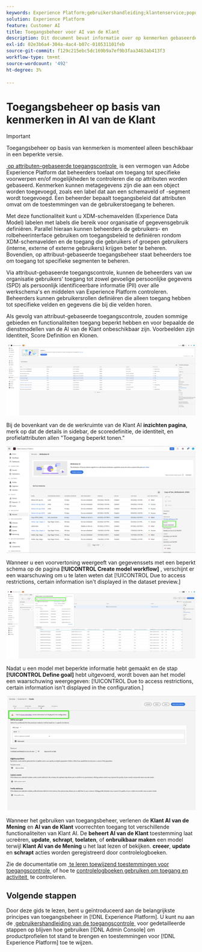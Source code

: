 ```yaml
---
keywords: Experience Platform;gebruikershandleiding;klantenservice;populaire onderwerpen;toegangsbeheer;model maken;
solution: Experience Platform
feature: Customer AI
title: Toegangsbeheer voor AI van de Klant
description: Dit document bevat informatie over op kenmerken gebaseerde toegangscontrole voor AI van de Klant.
exl-id: 02e3b6a4-304a-4ac4-b07c-010531101feb
source-git-commit: f129c215ebc5dc169b9a7ef9b3faa3463ab413f3
workflow-type: tm+mt
source-wordcount: '492'
ht-degree: 3%

---
```


# Toegangsbeheer op basis van kenmerken in AI van de Klant

>[!IMPORTANT]
>
>Toegangsbeheer op basis van kenmerken is momenteel alleen beschikbaar in een beperkte versie.

[&#x200B; op attributen-gebaseerde toegangscontrole &#x200B;](../../../access-control/abac/overview.md) is een vermogen van Adobe Experience Platform dat beheerders toelaat om toegang tot specifieke voorwerpen en/of mogelijkheden te controleren die op attributen worden gebaseerd. Kenmerken kunnen metagegevens zijn die aan een object worden toegevoegd, zoals een label dat aan een schemaveld of -segment wordt toegevoegd. Een beheerder bepaalt toegangsbeleid dat attributen omvat om de toestemmingen van de gebruikerstoegang te beheren.

Met deze functionaliteit kunt u XDM-schemavelden (Experience Data Model) labelen met labels die bereik voor organisatie of gegevensgebruik definiëren. Parallel hieraan kunnen beheerders de gebruikers- en rolbeheerinterface gebruiken om toegangsbeleid te definiëren rondom XDM-schemavelden en de toegang die gebruikers of groepen gebruikers (interne, externe of externe gebruikers) krijgen beter te beheren. Bovendien, op attribuut-gebaseerde toegangsbeheer staat beheerders toe om toegang tot specifieke segmenten te beheren.

Via attribuut-gebaseerde toegangscontrole, kunnen de beheerders van uw organisatie gebruikers&#39; toegang tot zowel gevoelige persoonlijke gegevens (SPD) als persoonlijk identificeerbare informatie (PII) over alle werkschema&#39;s en middelen van Experience Platform controleren. Beheerders kunnen gebruikersrollen definiëren die alleen toegang hebben tot specifieke velden en gegevens die bij die velden horen.

Als gevolg van attribuut-gebaseerde toegangscontrole, zouden sommige gebieden en functionaliteiten toegang beperkt hebben en voor bepaalde de dienstmodellen van de AI van de Klant onbeschikbaar zijn. Voorbeelden zijn Identiteit, Score Definition en Klonen.

![&#x200B; de werkruimte van de Klant AI met de beperkte gebieden van de benadrukte resultaten van het de dienstmodel.](../images/user-guide/unavailable-functionalities.png)

Bij de bovenkant van de de werkruimte van de Klant AI **inzichten pagina**, merk op dat de details in sidebar, de scoredefinitie, de identiteit, en profielattributen allen &quot;Toegang beperkt tonen.&quot;

![&#x200B; de werkruimte van de Klant AI met de beperkte gebieden van het benadrukte schema.](../images/user-guide/access-restricted.png)

Wanneer u een voorvertoning weergeeft van gegevenssets met een beperkt schema op de pagina **[!UICONTROL Create model workflow]** , verschijnt er een waarschuwing om u te laten weten dat [!UICONTROL Due to access restrictions, certain information isn't displayed in the dataset preview.]

![&#x200B; de werkruimte van de Klant AI met de beperkte gebieden van de voorproefdatasets met beperkte die schemaresultaten worden benadrukt.](../images/user-guide/restricted-dataset-preview-save-and-exit-cai.png)

Nadat u een model met beperkte informatie hebt gemaakt en de stap **[!UICONTROL Define goal]** hebt uitgevoerd, wordt boven aan het model een waarschuwing weergegeven: [!UICONTROL Due to access restrictions, certain information isn't displayed in the configuration.]

![&#x200B; de werkruimte van de Klant AI met de beperkte gebieden van de benadrukte resultaten van het de dienstmodel.](../images/user-guide/information-not-displayed-save-and-exit.png)

Wanneer het gebruiken van toegangsbeheer, verlenen de **Klant AI van de Mening** en **AI van de Klant** voorrechten toegang tot verschillende functionaliteiten van Klant AI. De **beheert AI van de Klant** toestemming laat u **&#x200B;**&#x200B;creëren, **update**, **schrapt**, **toelaten**, of **onbruikbaar maken** een model terwijl **Klant AI van de Mening** u het laat lezen of bekijken. **creeer**, **update** en **schrapt** acties worden geregistreerd door controlelogboeken.

Zie de documentatie om [&#x200B; te leren toewijzend toestemmingen voor toegangscontrole &#x200B;](../../../access-control/home.md) of hoe te [&#x200B; controlelogboeken gebruiken om toegang en activiteit &#x200B;](../../../landing/governance-privacy-security/audit-logs/overview.md) te controleren.

## Volgende stappen

Door deze gids te lezen, bent u geïntroduceerd aan de belangrijkste principes van toegangsbeheer in [!DNL Experience Platform]. U kunt nu aan de [&#x200B; gebruikershandleiding van de toegangscontrole &#x200B;](../overview.md) voor gedetailleerde stappen op blijven hoe gebruiken [!DNL Admin Console] om productprofielen tot stand te brengen en toestemmingen voor [!DNL Experience Platform] toe te wijzen.
